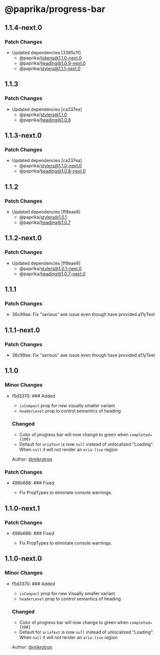 # @paprika/progress-bar

## 1.1.4-next.0

### Patch Changes

- Updated dependencies [3385c1f]
  - @paprika/tokens@1.1.0-next.0
  - @paprika/heading@1.0.9-next.0
  - @paprika/stylers@1.1.1-next.0

## 1.1.3

### Patch Changes

- Updated dependencies [ca237ea]
  - @paprika/stylers@1.1.0
  - @paprika/heading@1.0.8

## 1.1.3-next.0

### Patch Changes

- Updated dependencies [ca237ea]
  - @paprika/stylers@1.1.0-next.0
  - @paprika/heading@1.0.8-next.0

## 1.1.2

### Patch Changes

- Updated dependencies [ff8eae9]
  - @paprika/stylers@1.0.1
  - @paprika/heading@1.0.7

## 1.1.2-next.0

### Patch Changes

- Updated dependencies [ff8eae9]
  - @paprika/stylers@1.0.1-next.0
  - @paprika/heading@1.0.7-next.0

## 1.1.1

### Patch Changes

- 36c99ae: Fix "serious" axe issue even though have provided a11yText

## 1.1.1-next.0

### Patch Changes

- 36c99ae: Fix "serious" axe issue even though have provided a11yText

## 1.1.0

### Minor Changes

- f5d3370: ### Added

  - `isCompact` prop for new visually smaller variant
  - `headerLevel` prop to control semantics of heading

  ### Changed

  - Color of progress bar will now change to green when `completed={100}`
  - Default for `ariaText` is now `null` instead of unlocalized "Loading". When `null` it will not render an `aria-live` region

  Author: [@mikrotron](https://github.com/mikrotron)

### Patch Changes

- 498b686: ### Fixed

  - Fix PropTypes to eliminate console warnings.

## 1.1.0-next.1

### Patch Changes

- 498b686: ### Fixed

  - Fix PropTypes to eliminate console warnings.

## 1.1.0-next.0

### Minor Changes

- f5d3370: ### Added

  - `isCompact` prop for new visually smaller variant
  - `headerLevel` prop to control semantics of heading

  ### Changed

  - Color of progress bar will now change to green when `completed={100}`
  - Default for `ariaText` is now `null` instead of unlocalized "Loading". When `null` it will not render an `aria-live` region

  Author: [@mikrotron](https://github.com/mikrotron)
